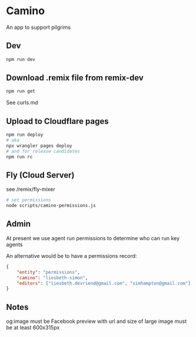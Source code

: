 # Camino

An app to support pilgrims

## Dev

```sh
npm run dev
```

## Download .remix file from remix-dev

```sh
npm run get
```

See curls.md

## Upload to Cloudflare pages

```sh
npm run deploy
# aka
npx wrangler pages deploy
# and for release candidates
npm run rc
```

## Fly (Cloud Server)

see /remix/fly-mixer

```sh
# set permissions
node scripts/camino-permissions.js
```

## Admin

At present we use agent run permissions to determine who can run key agents

An alternative would be to have a permissions record:

```json
{
    "entity": "permissions",
    "camino": "liesbeth-simon",
    "editors": ["liesbeth.devriend@gmail.com", "simhampton@gmail.com"]
}
```

## Notes

og:image must be Facebook preview with url and size of large image must be at least 600x315px
